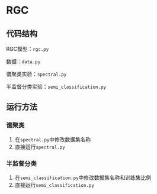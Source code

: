 # RGC

## 代码结构

RGC模型：`rgc.py`

数据：`data.py`

谱聚类实验：`spectral.py`

半监督分类实验：`semi_classification.py`

## 运行方法

### 谱聚类

1. 在`spectral.py`中修改数据集名称
2. 直接运行`spectral.py`

### 半监督分类

1. 在`semi_classification.py`中修改数据集名称和训练集比例
2. 直接运行`semi_classification.py`

